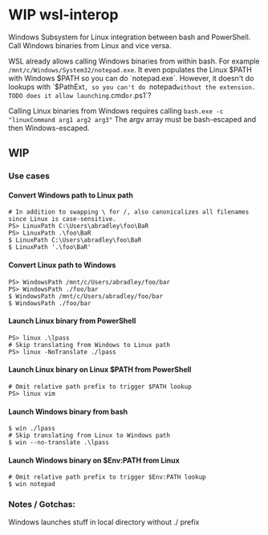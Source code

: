 # WIP wsl-interop
Windows Subsystem for Linux integration between bash and PowerShell.  Call Windows binaries from Linux and vice versa.

WSL already allows calling Windows binaries from within bash. For example `/mnt/c/Windows/System32/notepad.exe`.  It even populates the Linux $PATH with Windows $PATH so you can do `notepad.exe`.  However, it doesn't do lookups with `$PathExt`, so you can't do `notepad` without the extension.  TODO does it allow launching `.cmd` or `.ps1`?

Calling Linux binaries from Windows requires calling `bash.exe -c "linuxCommand arg1 arg2 arg3"`
The argv array must be bash-escaped and then Windows-escaped.

## WIP

### Use cases

#### Convert Windows path to Linux path

```
# In addition to swapping \ for /, also canonicalizes all filenames since Linux is case-sensitive.
PS> LinuxPath C:\Users\abradley\foo\BaR
PS> LinuxPath .\foo\BaR
$ LinuxPath C:\Users\abradley\foo\BaR
$ LinuxPath '.\foo\BaR'
```

#### Convert Linux path to Windows

```
PS> WindowsPath /mnt/c/Users/abradley/foo/bar
PS> WindowsPath ./foo/bar
$ WindowsPath /mnt/c/Users/abradley/foo/bar
$ WindowsPath ./foo/bar
```

#### Launch Linux binary from PowerShell

```
PS> linux .\lpass
# Skip translating from Windows to Linux path
PS> linux -NoTranslate ./lpass
```

#### Launch Linux binary on Linux $PATH from PowerShell

```
# Omit relative path prefix to trigger $PATH lookup
PS> linux vim
```

#### Launch Windows binary from bash

```
$ win ./lpass
# Skip translating from Linux to Windows path
$ win --no-translate .\lpass
```

#### Launch Windows binary on $Env:PATH from Linux

```
# Omit relative path prefix to trigger $Env:PATH lookup
$ win notepad
```

### Notes / Gotchas:

Windows launches stuff in local directory without ./ prefix
